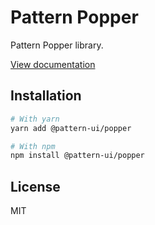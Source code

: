 # Pattern Popper

Pattern Popper library.

[View documentation](https://pattern.icu/)

## Installation

```sh
# With yarn
yarn add @pattern-ui/popper

# With npm
npm install @pattern-ui/popper
```

## License

MIT
